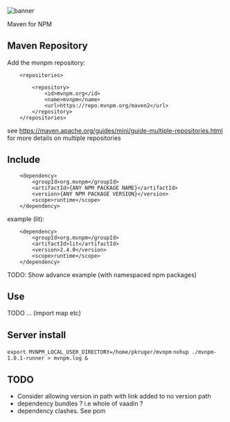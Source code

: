 ![banner](https://github.com/mvnpm/mvnpm/assets/6836179/787a3974-0b9a-4809-a74d-3710c6d08229)

Maven for NPM

## Maven Repository

Add the mvnpm repository:

```
    <repositories>

        <repository>
            <id>mvnpm.org</id>
            <name>mvnpm</name>
            <url>https://repo.mvnpm.org/maven2</url>
        </repository>
    </repositories>
```

see https://maven.apache.org/guides/mini/guide-multiple-repositories.html for more details on multiple repositories

## Include

```
    <dependency>
        <groupId>org.mvnpm</groupId>
        <artifactId>{ANY NPM PACKAGE NAME}</artifactId>
        <version>{ANY NPM PACKAGE VERSION}</version>
        <scope>runtime</scope>
    </dependency>
```

example (lit):

```
    <dependency>
        <groupId>org.mvnpm</groupId>
        <artifactId>lit</artifactId>
        <version>2.4.0</version>
        <scope>runtime</scope>
    </dependency>
```

TODO: Show advance example (with namespaced npm packages)

## Use 

TODO ... (import map etc)

## Server install

`export MVNPM_LOCAL_USER_DIRECTORY=/home/pkruger/mvnpm`
`nohup ./mvnpm-1.0.1-runner > mvnpm.log &`

## TODO

- Consider allowing version in path with link added to no version path
- dependency bundles ? i.e whole of vaadin ?
- dependency clashes. See pom
